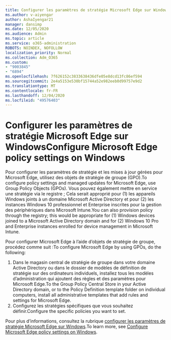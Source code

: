 ```yaml
---
title: Configurer les paramètres de stratégie Microsoft Edge sur Windows
ms.author: v-aiyengar
author: AshaIyengar21
manager: dansimp
ms.date: 12/05/2020
ms.audience: Admin
ms.topic: article
ms.service: o365-administration
ROBOTS: NOINDEX, NOFOLLOW
localization_priority: Normal
ms.collection: Adm_O365
ms.custom:
- "9003845"
- "6894"
ms.openlocfilehash: 7f626152c3833638436dfe05e8dcd13fc86ef594
ms.sourcegitcommit: 2e4a5153e530bf15744a52e982eeb0d99757e9d2
ms.translationtype: MT
ms.contentlocale: fr-FR
ms.lasthandoff: 12/04/2020
ms.locfileid: "49576403"
---
```

# <a name="configure-microsoft-edge-policy-settings-on-windows"></a><span data-ttu-id="4d7e1-102">Configurer les paramètres de stratégie Microsoft Edge sur Windows</span><span class="sxs-lookup"><span data-stu-id="4d7e1-102">Configure Microsoft Edge policy settings on Windows</span></span>

<span data-ttu-id="4d7e1-103">Pour configurer les paramètres de stratégie et les mises à jour gérées pour Microsoft Edge, utilisez des objets de stratégie de groupe (GPO).</span><span class="sxs-lookup"><span data-stu-id="4d7e1-103">To configure policy settings and managed updates for Microsoft Edge, use Group Policy Objects (GPOs).</span></span> <span data-ttu-id="4d7e1-104">Vous pouvez également mettre en service une stratégie via le registre ; Cela serait approprié pour (1) les appareils Windows joints à un domaine Microsoft Active Directory et pour (2) les instances Windows 10 professionnel et Enterprise inscrites pour la gestion des périphériques dans Microsoft Intune.</span><span class="sxs-lookup"><span data-stu-id="4d7e1-104">You can also provision policy through the registry; this would be appropriate for (1) Windows devices joined to a Microsoft Active Directory domain and for (2) Windows 10 Pro and Enterprise instances enrolled for device management in Microsoft Intune.</span></span>

<span data-ttu-id="4d7e1-105">Pour configurer Microsoft Edge à l’aide d’objets de stratégie de groupe, procédez comme suit :</span><span class="sxs-lookup"><span data-stu-id="4d7e1-105">To configure Microsoft Edge by using GPOs, do the following:</span></span>

1. <span data-ttu-id="4d7e1-106">Dans le magasin central de stratégie de groupe dans votre domaine Active Directory ou dans le dossier de modèles de définition de stratégie sur des ordinateurs individuels, installez tous les modèles d’administration qui ajoutent des règles et des paramètres pour Microsoft Edge.</span><span class="sxs-lookup"><span data-stu-id="4d7e1-106">To the Group Policy Central Store in your Active Directory domain, or to the Policy Definition template folder on individual computers, install all administrative templates that add rules and settings for Microsoft Edge.</span></span>
2. <span data-ttu-id="4d7e1-107">Configurez les stratégies spécifiques que vous souhaitez définir.</span><span class="sxs-lookup"><span data-stu-id="4d7e1-107">Configure the specific policies you want to set.</span></span>

<span data-ttu-id="4d7e1-108">Pour plus d’informations, consultez la rubrique [configurer les paramètres de stratégie Microsoft Edge sur Windows](https://go.microsoft.com/fwlink/?linkid=2135024).</span><span class="sxs-lookup"><span data-stu-id="4d7e1-108">To learn more, see [Configure Microsoft Edge policy settings on Windows](https://go.microsoft.com/fwlink/?linkid=2135024).</span></span>
